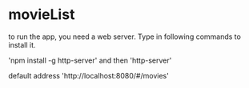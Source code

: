 # movieList

to run the app, you need a web server. Type in following commands to install it.

'npm install -g http-server' and then
'http-server'

default address 'http://localhost:8080/#/movies' 

